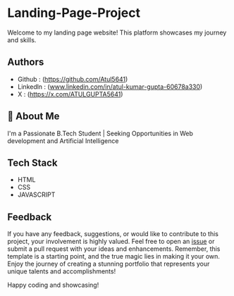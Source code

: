 # Landing-Page-Project

Welcome to my landing page website! This platform showcases my journey and skills.


## Authors

- Github : (https://github.com/Atul5641)
- Linkedln : (www.linkedin.com/in/atul-kumar-gupta-60678a330)
- X : (https://x.com/ATULGUPTA5641)

## 🚀 About Me
I'm a Passionate B.Tech Student | Seeking Opportunities in Web development and Artificial Intelligence



## Tech Stack
- HTML 
- CSS 
- JAVASCRIPT





## Feedback

If you have any feedback, suggestions, or would like to contribute to this project, your involvement is highly valued. Feel free to open an [issue](../../issues/) or submit a pull request with your ideas and enhancements. Remember, this template is a starting point, and the true magic lies in making it your own. Enjoy the journey of creating a stunning portfolio that represents your unique talents and accomplishments!

Happy coding and showcasing!


